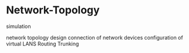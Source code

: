 # Network-Topology
simulation



network topology design
connection of network devices
configuration of virtual LANS
Routing
Trunking
